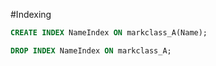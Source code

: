 #Indexing

```sql
CREATE INDEX NameIndex ON markclass_A(Name);
```

```sql
DROP INDEX NameIndex ON markclass_A;
```
